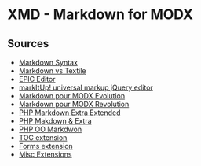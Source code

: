 XMD - Markdown for MODX
===
Sources
---
- [Markdown Syntax](http://daringfireball.net/projects/markdown)
- [Markdown vs Textile](http://mojomojo.org/documentation/textile_vs_markdown)
- [EPIC Editor](https://github.com/OscarGodson/EpicEditor)
- [markItUp! universal markup jQuery editor](https://github.com/markitup)
- [Markdown pour MODX Evolution](http://wiki.modxcms.com/index.php/Markdown)
- [Markdown pour MODX Revolution](http://modx.com/extras/package/markdownparser)
- [PHP Markdown Extra Extended](https://github.com/egil/php-markdown-extra-extended)
- [PHP Makdown & Extra](https://github.com/dflydev/dflydev-markdown)
- [PHP OO Markdwon](https://github.com/PieroWbmstr/Extended_Markdown)
- [TOC extension](https://github.com/mytharcher/PHP-Markdown-Extra)
- [Forms extension](https://github.com/rmcvey/PHP-Markdown-Forms)
- [Misc Extensions](https://github.com/egil/php-markdown-extra-extended)
